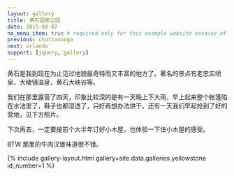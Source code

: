 ```yaml
---
layout: gallery
title: 黄石国家公园
date: 2015-08-07
no_menu_item: true # required only for this example website because of menu construction
previous: chattanooga
next: orlando
support: [jquery, gallery]
---
```



黄石是我到现在为止见过地貌最奇特而又丰富的地方了。著名的景点有老忠实喷泉，大棱镜温泉，黄石大峡谷等。

我们在那里露营了四天，印象比较深的是有一天晚上下大雨，早上起来整个帐篷陷在水池里了，鞋子也都湿透了，只好再想办法烘干。还有一天我们早起抢到了好的营地，见下方照片。

下次再去，一定要提前个大半年订好小木屋，也体验一下住小木屋的感受。

BTW 那里的牛肉汉堡味道很不错。

{% include gallery-layout.html gallery=site.data.galleries.yellowstone id_number=1 %}
